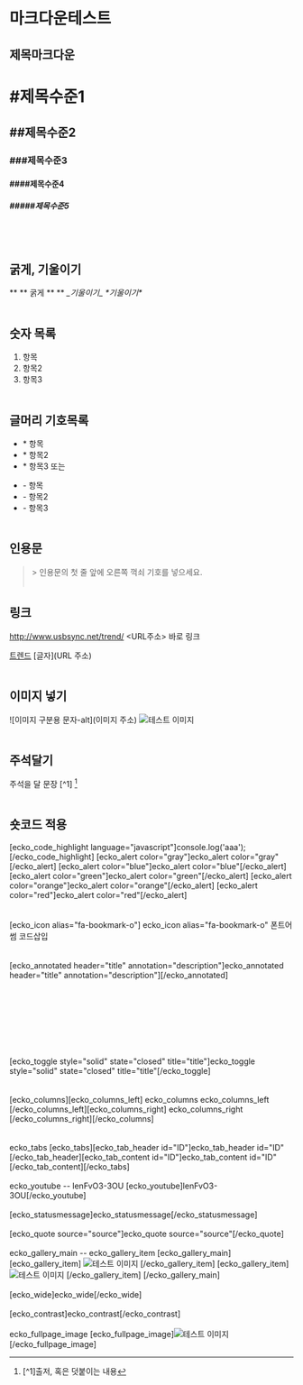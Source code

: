 # 마크다운테스트

제목마크다운
---
# #제목수준1
## ##제목수준2
### ###제목수준3
#### ####제목수준4
##### #####제목수준5
<br/>
<br/>

굵게, 기울이기
---
** \*\* 굵게 \*\* **
_\_기울이기\__
*\*기울이기\**
<br/>
<br/>


숫자 목록
---
1. 항목
2. 항목2
3. 항목3
<br/><br/>

글머리 기호목록
---
* \* 항목
* \* 항목2
* \* 항목3
또는
- \- 항목
- \- 항목2
- \- 항목3
<br/><br/>

인용문
---
> \> 인용문의 첫 줄 앞에 오른쪽 꺽쇠 기호를 넣으세요.
<br/><br/>

링크
---
<http://www.usbsync.net/trend/>
\<URL주소\> 바로 링크

[트렌드](http://www.usbsync.net/trend/)
\[글자\]\(URL 주소\)
<br/><br/>

이미지 넣기
---
\!\[이미지 구분용 문자-alt\]\(이미지 주소\)
![테스트 이미지](https://lh3.googleusercontent.com/-FUDwGsWsXDQ/Vd6_IGIyukI/AAAAAAAAGJ0/k9UdvNwE6IA/s640-Ic42/pexels-photo.jpg)
<br/><br/>

주석달기
---
주석을 달 문장 \[^1\] [^1]
<br/><br/>


숏코드 적용
---
[ecko_code_highlight language="javascript"]console.log('aaa');
[/ecko_code_highlight]
[ecko_alert color="gray"]ecko_alert color="gray"[/ecko_alert]
[ecko_alert color="blue"]ecko_alert color="blue"[/ecko_alert]
[ecko_alert color="green"]ecko_alert color="green"[/ecko_alert]
[ecko_alert color="orange"]ecko_alert color="orange"[/ecko_alert]
[ecko_alert color="red"]ecko_alert color="red"[/ecko_alert]
<br/><br/><br/>
[ecko_icon alias="fa-bookmark-o"] ecko_icon alias="fa-bookmark-o" 폰트어썸 코드삽입
<br/><br/><br/>
[ecko_annotated header="title" annotation="description"]ecko_annotated header="title" annotation="description"][/ecko_annotated]
<br/><br/><br/><br/><br/><br/><br/><br/><br/>
[ecko_toggle style="solid" state="closed" title="title"]ecko_toggle style="solid" state="closed" title="title"[/ecko_toggle]
<br/><br/><br/>
[ecko_columns][ecko_columns_left] ecko_columns ecko_columns_left [/ecko_columns_left][ecko_columns_right] ecko_columns_right [/ecko_columns_right][/ecko_columns]
<br/><br/><br/>
ecko_tabs
[ecko_tabs][ecko_tab_header id="ID"]ecko_tab_header id="ID"[/ecko_tab_header][ecko_tab_content id="ID"]ecko_tab_content id="ID" [/ecko_tab_content][/ecko_tabs]
<br/><br/>
ecko_youtube -- lenFvO3-3OU
[ecko_youtube]lenFvO3-3OU[/ecko_youtube]
<br/><br/>
[ecko_statusmessage]ecko_statusmessage[/ecko_statusmessage]
<br/><br/>
[ecko_quote source="source"]ecko_quote source="source"[/ecko_quote]
<br/><br/>
ecko_gallery_main -- ecko_gallery_item
[ecko_gallery_main]
[ecko_gallery_item]
![테스트 이미지](https://lh3.googleusercontent.com/-FUDwGsWsXDQ/Vd6_IGIyukI/AAAAAAAAGJ0/k9UdvNwE6IA/s640-Ic42/pexels-photo.jpg)
[/ecko_gallery_item]
[ecko_gallery_item]
![테스트 이미지](https://lh3.googleusercontent.com/-FUDwGsWsXDQ/Vd6_IGIyukI/AAAAAAAAGJ0/k9UdvNwE6IA/s640-Ic42/pexels-photo.jpg)
[/ecko_gallery_item]
[/ecko_gallery_main]
<br/><br/>
[ecko_wide]ecko_wide[/ecko_wide]
<br/><br/>
[ecko_contrast]ecko_contrast[/ecko_contrast]
<br/><br/>
ecko_fullpage_image
[ecko_fullpage_image]![테스트 이미지](https://lh3.googleusercontent.com/-FUDwGsWsXDQ/Vd6_IGIyukI/AAAAAAAAGJ0/k9UdvNwE6IA/s640-Ic42/pexels-photo.jpg)[/ecko_fullpage_image]
[^1]: \[^1\]출저, 혹은 덧붙이는 내용
